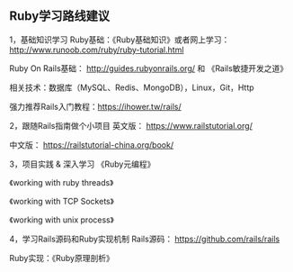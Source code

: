 Ruby学习路线建议
--------------------------------------------
1，基础知识学习
Ruby基础：《Ruby基础知识》或者网上学习：http://www.runoob.com/ruby/ruby-tutorial.html

Ruby On Rails基础：  http://guides.rubyonrails.org/ 和 《Rails敏捷开发之道》

相关技术：数据库（MySQL、Redis、MongoDB），Linux，Git，Http


强力推荐Rails入门教程：https://ihower.tw/rails/

2，跟随Rails指南做个小项目
英文版： https://www.railstutorial.org/

中文版： https://railstutorial-china.org/book/

3，项目实践 & 深入学习
《Ruby元编程》

《working with ruby threads》

《working with TCP Sockets》

《working with unix process》

4，学习Rails源码和Ruby实现机制
Rails源码： https://github.com/rails/rails

Ruby实现：《Ruby原理剖析》
